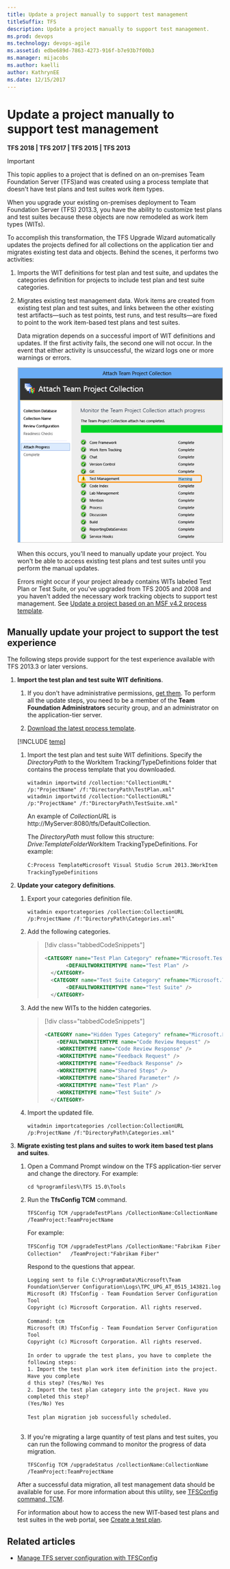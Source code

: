 ```yaml
---
title: Update a project manually to support test management 
titleSuffix: TFS
description: Update a project manually to support test management.
ms.prod: devops
ms.technology: devops-agile
ms.assetid: edbe689d-7863-4273-916f-b7e93b7f00b3
ms.manager: mijacobs
ms.author: kaelli
author: KathrynEE
ms.date: 12/15/2017
---
```



# Update a project manually to support test management

**TFS 2018 | TFS 2017 | TFS 2015 | TFS 2013** 

> [!IMPORTANT]  
>This topic applies to a project that is defined on an on-premises Team Foundation Server (TFS)and was created using a process template that doesn't have test plans and test suites work item types.    

When you upgrade your existing on-premises deployment to Team Foundation Server (TFS) 2013.3, you have the ability to customize test plans and test suites because these objects are now remodeled as work item types (WITs).  
  
 To accomplish this transformation, the TFS Upgrade Wizard automatically updates the projects defined for all collections on the application tier and migrates existing test data and objects. Behind the scenes, it performs two activities:  
  
1. Imports the WIT definitions for test plan and test suite, and updates the categories definition for projects to include test plan and test suite categories.  
  
2. Migrates existing test management data. Work items are created from existing test plan and test suites, and links between the other existing test artifacts&mdash;such as test points, test runs, and test results&mdash;are fixed to point to the work item-based test plans and test suites.  
  
   Data migration depends on a successful import of WIT definitions and updates. If the first activity fails, the second one will not occur. In the event that either activity is unsuccessful, the wizard logs one or more warnings or errors.  
  
   ![TFS Upgrade Wizard showing Test Management error](media/alm_upg_errortestmanagement.png "ALM_UPG_ErrorTestManagement")  
  
   When this occurs, you'll need to manually update your project. You won't be able to access existing test plans and test suites until you perform the manual updates.  
  
   Errors might occur if your project already contains WITs labeled Test Plan or Test Suite, or you've upgraded from TFS 2005 and 2008 and you haven't added the necessary work tracking objects to support test management. See [Update a project based on an MSF v4.2 process template](update-a-team-project-v4-dot-2-process-template.md).  
  
## Manually update your project to support the test experience 

The following steps provide support for the test experience available with TFS 2013.3 or later versions. 
  
1. **Import the test plan and test suite WIT definitions**.  
  
   1. If you don't have administrative permissions, [get them](../../organizations/security/set-project-collection-level-permissions.md). To perform all the update steps, you need to be a member of the **Team Foundation Administrators** security group, and an administrator on the application-tier server.  
  
   1. [Download the latest process template](../../boards/work-items/guidance/manage-process-templates.md).  
  
   [!INCLUDE [temp](../../_shared/witadmin-run-tool-example.md)] 
  
   1. Import the test plan and test suite WIT definitions.  Specify the *DirectoryPath* to the WorkItem Tracking/TypeDefinitions folder that contains the process template that you downloaded.  
  
      ```  
      witadmin importwitd /collection:"CollectionURL" /p:"ProjectName" /f:"DirectoryPath\TestPlan.xml"  
      witadmin importwitd /collection:"CollectionURL" /p:"ProjectName" /f:"DirectoryPath\TestSuite.xml"  
      ```  
  
       An example of *CollectionURL* is http://MyServer:8080/tfs/DefaultCollection.  
  
       The *DirectoryPath* must follow this structure: *Drive:TemplateFolder*WorkItem TrackingTypeDefinitions. For example:  
  
       `C:Process TemplateMicrosoft Visual Studio Scrum 2013.3WorkItem TrackingTypeDefinitions`  
  
2. **Update your category definitions**.  
  
   1. Export your categories definition file.  
  
      ```  
      witadmin exportcategories /collection:CollectionURL /p:ProjectName /f:"DirectoryPath\Categories.xml"  
      ```  
  
   2. Add the following categories.  
  
      > [!div class="tabbedCodeSnippets"]
      > ```XML  
      > <CATEGORY name="Test Plan Category" refname="Microsoft.TestPlanCategory">  
      >        <DEFAULTWORKITEMTYPE name="Test Plan" />  
      >   </CATEGORY>  
      >   <CATEGORY name="Test Suite Category" refname="Microsoft.TestSuiteCategory">  
      >        <DEFAULTWORKITEMTYPE name="Test Suite" />  
      >   </CATEGORY>  
      > ```  
  
   3. Add the new WITs to the hidden categories.  
  
      > [!div class="tabbedCodeSnippets"]
      > ```XML   
      > <CATEGORY name="Hidden Types Category" refname="Microsoft.HiddenCategory">  
      >     <DEFAULTWORKITEMTYPE name="Code Review Request" />  
      >     <WORKITEMTYPE name="Code Review Response" />  
      >     <WORKITEMTYPE name="Feedback Request" />  
      >     <WORKITEMTYPE name="Feedback Response" />  
      >     <WORKITEMTYPE name="Shared Steps" />  
      >     <WORKITEMTYPE name="Shared Parameter" />  
      >     <WORKITEMTYPE name="Test Plan" />  
      >     <WORKITEMTYPE name="Test Suite" />  
      >   </CATEGORY>  
      > ```  
  
   4. Import the updated file.  
  
      ```  
      witadmin importcategories /collection:CollectionURL /p:ProjectName /f:"DirectoryPath\Categories.xml"  
      ```  
  
3. **Migrate existing test plans and suites to work item based test plans and suites**.  
  
   1.  Open a Command Prompt window on the TFS application-tier server and change the directory. For example:   
  
       ```  
       cd %programfiles%\TFS 15.0\Tools  
       ```  
  
   2.  Run the **TfsConfig TCM** command.  
  
       ```  
       TFSConfig TCM /upgradeTestPlans /CollectionName:CollectionName /TeamProject:TeamProjectName  
       ```  
  
        For example:  
  
        `TFSConfig TCM /upgradeTestPlans /CollectionName:"Fabrikam Fiber Collection"   /TeamProject:"Fabrikam Fiber"`  
  
        Respond to the questions that appear.  
  
       ```  
       Logging sent to file C:\ProgramData\Microsoft\Team Foundation\Server Configuration\Logs\TPC_UPG_AT_0515_143821.log  
       Microsoft (R) TfsConfig - Team Foundation Server Configuration Tool  
       Copyright (c) Microsoft Corporation. All rights reserved.  
  
       Command: tcm  
       Microsoft (R) TfsConfig - Team Foundation Server Configuration Tool  
       Copyright (c) Microsoft Corporation. All rights reserved.  
  
       In order to upgrade the test plans, you have to complete the following steps:  
       1. Import the test plan work item definition into the project. Have you complete  
       d this step? (Yes/No) Yes  
       2. Import the test plan category into the project. Have you completed this step?  
       (Yes/No) Yes  
  
       Test plan migration job successfully scheduled.  
  
       ```  
  
   3.  If you're migrating a large quantity of test plans and test suites, you can run the following command to monitor the progress of data migration.  
  
       ```  
       TFSConfig TCM /upgradeStatus /collectionName:CollectionName /TeamProject:TeamProjectName  
       ```  

   After a successful data migration, all test management data should be available for use. For more information about this utility, see [TFSConfig command, TCM](/azure/devops/server/command-line/tfsconfig-cmd#tcm).  
  
   For information about how to access the new WIT-based test plans and test suites in the web portal, see [Create a test plan](../../test/create-a-test-plan.md).

## Related articles
- [Manage TFS server configuration with TFSConfig](/azure/devops/server/command-line/tfsconfig-cmd)
